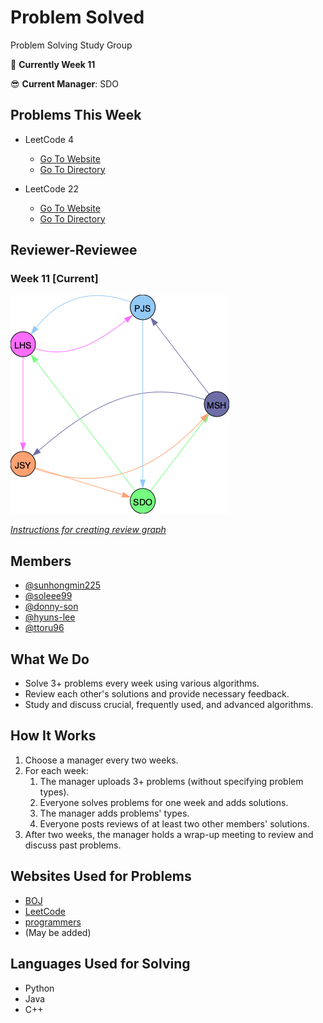 # Problem Solved
Problem Solving Study Group


📌 **Currently Week 11**

😎 **Current Manager**: SDO

## Problems This Week
  - LeetCode 4
    - [Go To Website](https://leetcode.com/problems/median-of-two-sorted-arrays/)
    - [Go To Directory](./LeetCode/4_Median_of_Two_Sorted_Arrays/README.md)

  - LeetCode 22
    - [Go To Website](https://leetcode.com/problems/generate-parentheses/)
    - [Go To Directory](./LeetCode/22_Generate_Parentheses/README.md)

## Reviewer-Reviewee

### Week 11 [Current]

![Week11](./utils/graphs/week11.png)



[*Instructions for creating review graph*](https://github.com/sunhongmin225/problem-solved/blob/main/utils/README.md)

## Members
* [@sunhongmin225](https://github.com/sunhongmin225)
* [@soleee99](https://github.com/soleee99)
* [@donny-son](https://github.com/donny-son)
* [@hyuns-lee](https://github.com/hyuns-lee)
* [@ttoru96](https://github.com/ttoru96)

## What We Do
* Solve 3+ problems every week using various algorithms.
* Review each other's solutions and provide necessary feedback.
* Study and discuss crucial, frequently used, and advanced algorithms.

## How It Works
1. Choose a manager every two weeks.
1. For each week:
	1. The manager uploads 3+ problems (without specifying problem types).
	1. Everyone solves problems for one week and adds solutions.
	1. The manager adds problems' types.
	1. Everyone posts reviews of at least two other members' solutions.
1. After two weeks, the manager holds a wrap-up meeting to review and discuss past problems.

## Websites Used for Problems
* [BOJ](https://www.acmicpc.net)
* [LeetCode](https://leetcode.com)
* [programmers](https://programmers.co.kr)
* (May be added)

## Languages Used for Solving
* Python
* Java
* C++
